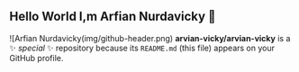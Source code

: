 ## Hello World I,m Arfian Nurdavicky 👋

![Arfian Nurdavicky(img/github-header.png)
**arvian-vicky/arvian-vicky** is a ✨ _special_ ✨ repository because its `README.md` (this file) appears on your GitHub profile.


